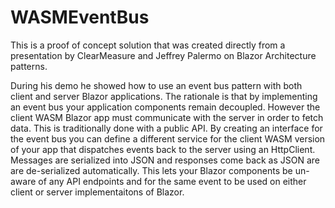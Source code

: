 # WASMEventBus

This is a proof of concept solution that was created directly from a presentation by ClearMeasure and Jeffrey Palermo on Blazor Architecture patterns.

During his demo he showed how to use an event bus pattern with both client and server Blazor applications. The rationale is that by implementing an event bus your application components remain decoupled. However the client WASM Blazor app must communicate with the server in order to fetch data. This is traditionally done with a public API. By creating an interface for the event bus you can define a different service for the client WASM version of your app that dispatches events back to the server using an HttpClient. Messages are serialized into JSON and responses come back as JSON are are de-serialized automatically. This lets your Blazor components be un-aware of any API endpoints and for the same event to be used on either client or server implementaitons of Blazor.
